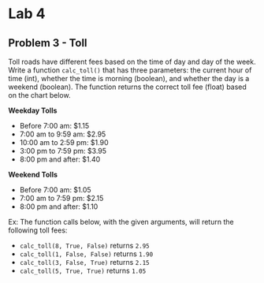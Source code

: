 # Lab 4

## Problem 3 - Toll

Toll roads have different fees based on the time of day and day of the week. Write a function `calc_toll()` that has three parameters: the current hour of time (int), whether the time is morning (boolean), and whether the day is a weekend (boolean). The function returns the correct toll fee (float) based on the chart below.  


**Weekday Tolls**  

- Before 7:00 am: $1.15
- 7:00 am to 9:59 am: $2.95
- 10:00 am to 2:59 pm: $1.90
- 3:00 pm to 7:59 pm: $3.95
- 8:00 pm and after: $1.40

**Weekend Tolls**  

- Before 7:00 am: $1.05
- 7:00 am to 7:59 pm: $2.15
- 8:00 pm and after: $1.10

Ex: The function calls below, with the given arguments, will return the following toll fees:  

- `calc_toll(8, True, False)` returns `2.95`
- `calc_toll(1, False, False)` returns `1.90`
- `calc_toll(3, False, True)` returns `2.15`
- `calc_toll(5, True, True)` returns `1.05`